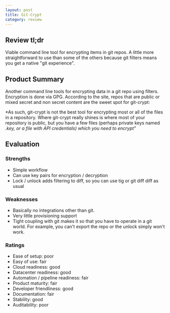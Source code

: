 ```yaml
---
layout: post
title: Git-Crypt
category: review
---
```

## Review tl;dr
Viable command line tool for encrypting items in git repos. A little more straightforward to use than some of the others because git filters means you get a native "git experience".

## Product Summary
Another command line tools for encrypting data in a git repo using filters. Encryption is done via GPG. According to the site, repos that are public or mixed secret and non secret content are the sweet spot for git-crypt:

*As such, git-crypt is not the best tool for encrypting most or all of the files in a repository. Where git-crypt really shines is where most of your repository is public, but you have a few files (perhaps private keys named *.key, or a file with API credentials) which you need to encrypt"*

## Evaluation

### Strengths
- Simple workflow
- Can use key pairs for encryption / decryption
- Lock / unlock adds filtering to diff, so you can use tig or git diff diff as usual

### Weaknesses
- Basically no integrations other than git.
- Very little provisioning support
- Tight coupling with git makes it so that you have to operate in a git world. For example, you can't export the repo or the unlock simply won't work.

### Ratings
- Ease of setup: poor
- Easy of use: fair
- Cloud readiness: good
- Datacenter readiness: good
- Automation / pipeline readiness: fair
- Product maturity: fair
- Developer friendliness: good
- Documentation: fair
- Stability: good
- Auditability: poor
